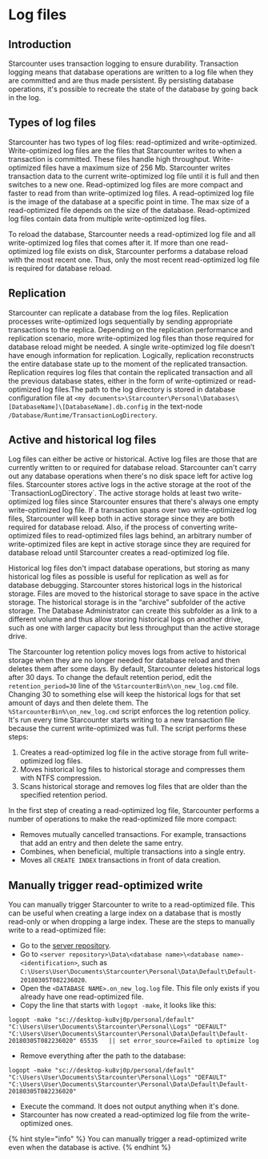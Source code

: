 # Log files

## Introduction

Starcounter uses transaction logging to ensure durability. Transaction logging means that database operations are written to a log file when they are committed and are thus made persistent. By persisting database operations, it's possible to recreate the state of the database by going back in the log.

## Types of log files

Starcounter has two types of log files: read-optimized and write-optimized. Write-optimized log files are the files that Starcounter writes to when a transaction is committed. These files handle high throughput. Write-optimized files have a maximum size of 256 Mb. Starcounter writes transaction data to the current write-optimized log file until it is full and then switches to a new one. Read-optimized log files are more compact and faster to read from than write-optimized log files. A read-optimized log file is the image of the database at a specific point in time. The max size of a read-optimized file depends on the size of the database. Read-optimized log files contain data from multiple write-optimized log files.

To reload the database, Starcounter needs a read-optimized log file and all write-optimized log files that comes after it. If more than one read-optimized log file exists on disk, Starcounter performs a database reload with the most recent one. Thus, only the most recent read-optimized log file is required for database reload.

## Replication

Starcounter can replicate a database from the log files. Replication processes write-optimized logs sequentially by sending appropriate transactions to the replica. Depending on the replication performance and replication scenario, more write-optimized log files than those required for database reload might be needed. A single write-optimized log file doesn’t have enough information for replication. Logically, replication reconstructs the entire database state up to the moment of the replicated transaction. Replication requires log files that contain the replicated transaction and all the previous database states, either in the form of write-optimized or read-optimized log files.The path to the log directory is stored in database configuration file at `<my documents>\Starcounter\Personal\Databases\[DatabaseName]\[DatabaseName].db.config` in the text-node `/Database/Runtime/TransactionLogDirectory`.

## Active and historical log files

Log files can either be active or historical. Active log files are those that are currently written to or required for database reload. Starcounter can't carry out any database operations when there's no disk space left for active log files. Starcounter stores active logs in the active storage at the root of the \`TransactionLogDirectory\`. The active storage holds at least two write-optimized log files since Starcounter ensures that there's always one empty write-optimized log file. If a transaction spans over two write-optimized log files, Starcounter will keep both in active storage since they are both required for database reload. Also, if the process of converting write-optimized files to read-optimized files lags behind, an arbitrary number of write-optimized files are kept in active storage since they are required for database reload until Starcounter creates a read-optimized log file.

Historical log files don't impact database operations, but storing as many historical log files as possible is useful for replication as well as for database debugging. Starcounter stores historical logs in the historical storage. Files are moved to the historical storage to save space in the active storage. The historical storage is in the “archive” subfolder of the active storage. The Database Administrator can create this subfolder as a link to a different volume and thus allow storing historical logs on another drive, such as one with larger capacity but less throughput than the active storage drive.

The Starcounter log retention policy moves logs from active to historical storage when they are no longer needed for database reload and then deletes them after some days. By default, Starcounter deletes historical logs after 30 days. To change the default retention period, edit the `retention_period=30` line of the `%StarcounterBin%\on_new_log.cmd` file. Changing 30 to something else will keep the historical logs for that set amount of days and then delete them. The `%StarcounterBin%\on_new_log.cmd` script enforces the log retention policy. It's run every time Starcounter starts writing to a new transaction file because the current write-optimized was full. The script performs these steps:

1.  Creates a read-optimized log file in the active storage from full write-optimized log files.
2. Moves historical log files to historical storage and compresses them with NTFS compression.
3. Scans historical storage and removes log files that are older than the specified retention period.

In the first step of creating a read-optimized log file, Starcounter performs a number of operations to make the read-optimized file more compact:

* Removes mutually cancelled transactions. For example, transactions that add an entry and then delete the same entry.
* Combines, when beneficial, multiple transactions into a single entry.
* Moves all `CREATE INDEX` transactions in front of data creation.

## Manually trigger read-optimized write

You can manually trigger Starcounter to write to a read-optimized file. This can be useful when creating a large index on a database that is mostly read-only or when dropping a large index. These are the steps to manually write to a read-optimized file:

* Go to the [server repository](configuration-structure.md#established-directories-on-installation).
* Go to `<server repository>\Data\<database name>\<database name>-<identification>`, such as `C:\Users\User\Documents\Starcounter\Personal\Data\Default\Default-20180305T082236020`.
* Open the `<DATABASE NAME>.on_new_log.log` file. This file only exists if you already have one read-optimized file.
* Copy the line that starts with `logopt -make`, it looks like this:

```text
logopt -make "sc://desktop-ku8vj0p/personal/default" "C:\Users\User\Documents\Starcounter\Personal\Logs" "DEFAULT" "C:\Users\User\Documents\Starcounter\Personal\Data\Default\Default-20180305T082236020" 65535   || set error_source=Failed to optimize log 
```

* Remove everything after the path to the database:

```text
logopt -make "sc://desktop-ku8vj0p/personal/default" "C:\Users\User\Documents\Starcounter\Personal\Logs" "DEFAULT" "C:\Users\User\Documents\Starcounter\Personal\Data\Default\Default-20180305T082236020"
```

* Execute the command. It does not output anything when it's done.
* Starcounter has now created a read-optimized log file from the write-optimized ones.

{% hint style="info" %}
You can manually trigger a read-optimized write even when the database is active.
{% endhint %}

